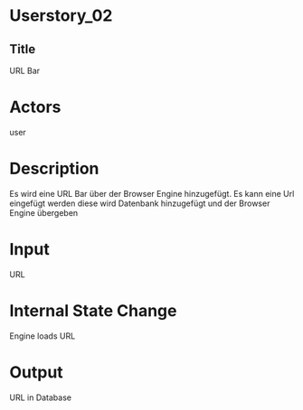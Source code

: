 # Userstory_02

## Title

URL Bar

# Actors

user

# Description

Es wird eine URL Bar über der Browser Engine hinzugefügt. Es kann eine Url eingefügt werden diese wird Datenbank hinzugefügt und der Browser Engine übergeben

# Input

URL

# Internal State Change

Engine loads URL

# Output

URL in Database